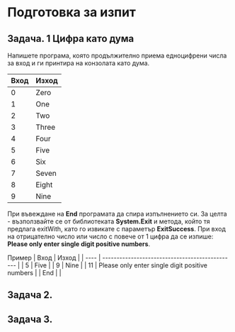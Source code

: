 # Подготовка за изпит
## Задaчa. 1 Цифра като дума
Напишете програма, която продължително приема едноцифрени числа за вход и ги принтира на конзолата като дума. 

| Вход | Изход |
| ---- | ----- |
| 0    | Zero  |
| 1    | One   |
| 2    | Two   |
| 3    | Three |
| 4    | Four  |
| 5    | Five  |
| 6    | Six   |
| 7    | Seven |
| 8    | Eight |
| 9    | Nine  |

При въвеждане на **End** програмата да спира изпълнението си. За целта -  възползвайте се от библиотеката **System.Exit** и метода, който тя предлага exitWith, като го извикате с параметър **ExitSuccess**. При вход на отрицателно число или число с повече от 1 цифра да се изпише: **Please only enter single digit positive numbers**. 

Пример
| Вход | Изход                                           |
| ---- | ----------------------------------------------- |
| 5    | Five                                            |
| 9    | Nine                                            |
| 11   | Please only enter single digit positive numbers |
| End  |                                                 |

## Задача 2.

## Задача 3.
